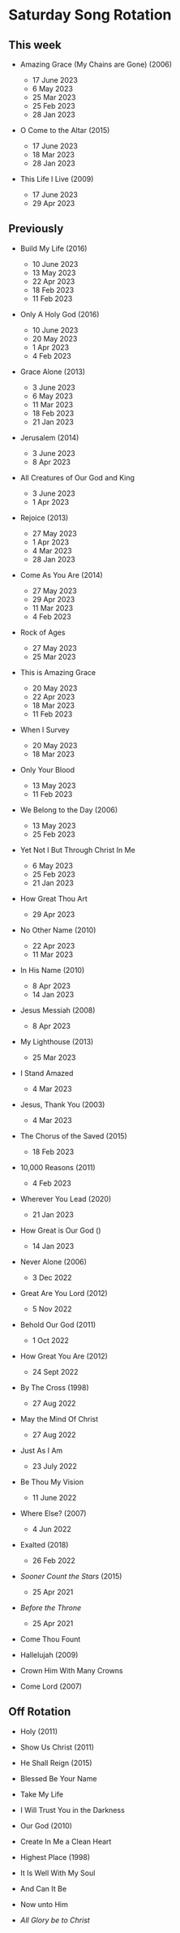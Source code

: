 ﻿# Saturday Song Rotation

## This week

* Amazing Grace (My Chains are Gone) (2006)
  * 17 June 2023
  * 6 May 2023
  * 25 Mar 2023
  * 25 Feb 2023
  * 28 Jan 2023
  
* O Come to the Altar (2015)
  * 17 June 2023
  * 18 Mar 2023
  * 28 Jan 2023

* This Life I Live (2009)
  * 17 June 2023
  * 29 Apr 2023

## Previously

* Build My Life (2016)
  * 10 June 2023
  * 13 May 2023
  * 22 Apr 2023
  * 18 Feb 2023
  * 11 Feb 2023
  
* Only A Holy God (2016)
  * 10 June 2023
  * 20 May 2023
  * 1 Apr 2023
  * 4 Feb 2023

* Grace Alone (2013)
  * 3 June 2023
  * 6 May 2023
  * 11 Mar 2023
  * 18 Feb 2023
  * 21 Jan 2023

* Jerusalem (2014)
  * 3 June 2023
  * 8 Apr 2023

* All Creatures of Our God and King
  * 3 June 2023
  * 1 Apr 2023

* Rejoice (2013)
  * 27 May 2023
  * 1 Apr 2023
  * 4 Mar 2023
  * 28 Jan 2023

* Come As You Are (2014)
  * 27 May 2023
  * 29 Apr 2023
  * 11 Mar 2023
  * 4 Feb 2023

* Rock of Ages
  * 27 May 2023
  * 25 Mar 2023

* This is Amazing Grace
  * 20 May 2023
  * 22 Apr 2023
  * 18 Mar 2023
  * 11 Feb 2023

* When I Survey
  * 20 May 2023
  * 18 Mar 2023

* Only Your Blood
  * 13 May 2023
  * 11 Feb 2023

* We Belong to the Day (2006)
  * 13 May 2023
  * 25 Feb 2023

* Yet Not I But Through Christ In Me
  * 6 May 2023
  * 25 Feb 2023
  * 21 Jan 2023

* How Great Thou Art
  * 29 Apr 2023

* No Other Name (2010)
  * 22 Apr 2023
  * 11 Mar 2023

* In His Name (2010)
  * 8 Apr 2023
  * 14 Jan 2023

* Jesus Messiah (2008)
  * 8 Apr 2023

* My Lighthouse (2013)
  * 25 Mar 2023
  
* I Stand Amazed
  * 4 Mar 2023

* Jesus, Thank You (2003)
  * 4 Mar 2023

* The Chorus of the Saved (2015)
  * 18 Feb 2023

* 10,000 Reasons (2011)
  * 4 Feb 2023

* Wherever You Lead (2020)
  * 21 Jan 2023

* How Great is Our God ()
  * 14 Jan 2023

* Never Alone (2006)
  * 3 Dec 2022

* Great Are You Lord (2012)
  * 5 Nov 2022

* Behold Our God (2011)
  * 1 Oct 2022

* How Great You Are (2012)
  * 24 Sept 2022

* By The Cross (1998)
  * 27 Aug 2022

* May the Mind Of Christ
  * 27 Aug 2022

* Just As I Am
  * 23 July 2022

* Be Thou My Vision
  * 11 June 2022

* Where Else? (2007)
  * 4 Jun 2022

* Exalted (2018)
  * 26 Feb 2022

* *Sooner Count the Stars* (2015)
  * 25 Apr 2021

* *Before the Throne*
  * 25 Apr 2021

* Come Thou Fount

* Hallelujah (2009)
  
* Crown Him With Many Crowns

* Come Lord (2007)

## Off Rotation

* Holy (2011)

* Show Us Christ (2011)

* He Shall Reign (2015)

* Blessed Be Your Name

* Take My Life

* I Will Trust You in the Darkness

* Our God (2010)

* Create In Me a Clean Heart

* Highest Place (1998)

* It Is Well With My Soul

* And Can It Be

* Now unto Him

* *All Glory be to Christ*
